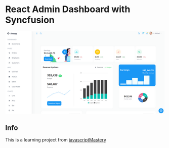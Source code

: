 # React Admin Dashboard with Syncfusion
![Shoppy](/public/ss.png)

## Info
This is a learning project from [javascriptMastery](https://www.youtube.com/c/JavaScriptMastery)